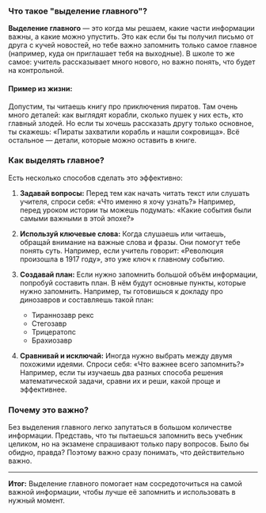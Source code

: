 ### Что такое "выделение главного"?

**Выделение главного** — это когда мы решаем, какие части информации важны, а какие можно упустить. Это как если бы ты получил письмо от друга с кучей новостей, но тебе важно запомнить только самое главное (например, куда он приглашает тебя на выходные). В школе то же самое: учитель рассказывает много нового, но важно понять, что будет на контрольной.

#### Пример из жизни:
Допустим, ты читаешь книгу про приключения пиратов. Там очень много деталей: как выглядят корабли, сколько пушек у них есть, кто главный злодей. Но если ты хочешь рассказать другу только основное, ты скажешь: «Пираты захватили корабль и нашли сокровища». Всё остальное — детали, которые можно оставить в книге.

### Как выделять главное?

Есть несколько способов сделать это эффективно:

1. **Задавай вопросы:** Перед тем как начать читать текст или слушать учителя, спроси себя: «Что именно я хочу узнать?» Например, перед уроком истории ты можешь подумать: «Какие события были самыми важными в этой эпохе?»
   
2. **Используй ключевые слова:** Когда слушаешь или читаешь, обращай внимание на важные слова и фразы. Они помогут тебе понять суть. Например, если учитель говорит: «Революция произошла в 1917 году», это уже ключ к главному событию.

3. **Создавай план:** Если нужно запомнить большой объём информации, попробуй составить план. В нём будут основные пункты, которые нужно запомнить. Например, ты готовишься к докладу про динозавров и составляешь такой план:
   - Тираннозавр рекс
   - Стегозавр
   - Трицератопс
   - Брахиозавр

4. **Сравнивай и исключай:** Иногда нужно выбрать между двумя похожими идеями. Спроси себя: «Что важнее всего запомнить?» Например, если ты изучаешь два разных способа решения математической задачи, сравни их и реши, какой проще и эффективнее.

### Почему это важно?

Без выделения главного легко запутаться в большом количестве информации. Представь, что ты пытаешься запомнить весь учебник целиком, но на экзамене спрашивают только пару вопросов. Было бы обидно, правда? Поэтому важно сразу понимать, что действительно важно.

---

**Итог:** Выделение главного помогает нам сосредоточиться на самой важной информации, чтобы лучше её запомнить и использовать в нужный момент.